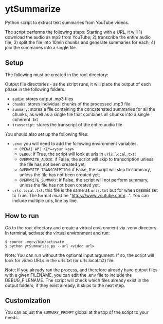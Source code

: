 # ytSummarize
Python script to extract text summaries from YouTube videos. 

The script performs the following steps: Starting with a URL, it will 1) download the audio as mp3 from YouTube; 2) transcribe the entire audio file; 3) split the file into 10min chunks and generate summaries for each; 4) join the summaries into a single file. 

## Setup

The following must be created in the root directory:

Output file directories - as the script runs, it will place the output of each phase in the following folders.

- `audio`: stores output .mp3 files
- `chunks`: stores individual chunks of the processed .mp3 file
- `summary`: stores a file containing the concatenated summaries for all the chunks, as well as a single file that combines all chunks into a single coherent .txt
- `transcript`: stores the transcript of the entire audio file

You should also set up the following files:

- `.env`: you will need to add the following environment variables.
    - `OPENAI_API_KEY=<your key>`
    - `DEBUG`: if True, the script will look at urls in `urls.local.txt`;
    - `OVERWRITE_AUDIO`: if False, the script will skip to transcription unless the file has not been created yet;
    - `OVERWRITE_TRANSCRIPTION`: if False, the script will skip to summary, unless the file has not been created yet;
    - `OVERWRITE_SUMMARY`: if False, the script will not perform summary, unless the file has not been created yet.
- `urls.local.txt`: this file is the same as `urls.txt` but for when `DEBUG`is set to True. The format *must* be "https://www.youtube.com/...". You can include multiple urls, line by line. 

## How to run
Go to the root directory and create a virtual environment via .venv directory. In terminal, activate the virtual environment and run:

    $ source .venv/bin/activate
    $ python ytSummarize.py --url <video url>

Note: You can run without the optional input argument. If so, the script will look for video URLs in the urls.txt (or urls.local.txt) file. 

Note: If you already ran the process, and therefore already have output files with a given FILENAME, you can edit the .env file to include the DEBUG_FILENAME. The script will check which files already exist in the output folders; if they exist already, it skips to the next step.

## Customization

You can adjust the `SUMMARY_PROMPT` global at the top of the script to your needs.  
